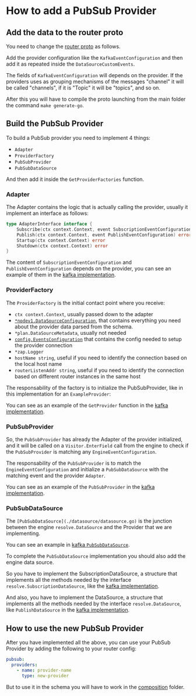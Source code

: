 
# How to add a PubSub Provider

## Add the data to the router proto

You need to change the [router proto](../../../proto/wg/cosmo/node/v1/node.proto) as follows.

Add the provider configuration like the `KafkaEventConfiguration` and then add it as repeated inside the `DataSourceCustomEvents`.

The fields of `KafkaEventConfiguration` will depends on the provider. If the providers uses as grouping mechanisms of the messages "channel" it will be called "channels", if it is "Topic" it will be "topics", and so on.

After this you will have to compile the proto launching from the main folder the command `make generate-go`.


## Build the PubSub Provider

To build a PubSub provider you need to implement 4 things:
- `Adapter`
- `ProviderFactory`
- `PubSubProvider`
- `PubSubDataSource`

And then add it inside the `GetProviderFactories` function.

### Adapter

The Adapter contains the logic that is actually calling the provider, usually it implement an interface as follows:

```go
type AdapterInterface interface {
	Subscribe(ctx context.Context, event SubscriptionEventConfiguration, updater resolve.SubscriptionUpdater) error
	Publish(ctx context.Context, event PublishEventConfiguration) error
	Startup(ctx context.Context) error
	Shutdown(ctx context.Context) error
}
```

The content of `SubscriptionEventConfiguration` and `PublishEventConfiguration` depends on the provider, you can see an example of them in the [kafka implementation](./kafka/pubsub_datasource.go).


### ProviderFactory

The `ProviderFactory` is the initial contact point where you receive:
- `ctx context.Context`, usually passed down to the adapter
- [`*nodev1.DataSourceConfiguration`](../../gen/proto/wg/cosmo/node/v1/node.pb.go#DataSourceConfiguration), that contains everything you need about the provider data parsed from the schema.
- `*plan.DataSourceMetadata`, usually not needed
- [`config.EventsConfiguration`](../config/config.go#EventsConfiguration) that contains the config needed to setup the provider connection
- `*zap.Logger`
- `hostName string`, useful if you need to identify the connection based on the local host name
- `routerListenAddr string`, useful if you need to identify the connection based on different router instances in the same host

The responsability of the factory is to initialize the PubSubProvider, like in this implementation for an `ExampleProvider`:

You can see as an example of the `GetProvider` function in the [kafka implementation](./kafka/provider.go).

### PubSubProvider

So, the `PubSubProvider` has already the Adapter of the provider initialized, and it will be called on a `Visitor.EnterField` call from the engine to check if the `PubSubProvider` is matching any `EngineEventConfiguration`.

The responsability of the `PubSubProvider` is to match the `EngineEventConfiguration` and initialize a `PubSubDataSource` with the matching event and the provider `Adapter`.

You can see as an example of the `PubSubProvider` in the [kafka implementation](./kafka/provider.go).

### PubSubDataSource

The `[PubSubDataSource](./datasource/datasource.go)` is the junction between the engine `resolve.DataSource` and the Provider that we are implementing.

You can see an example in [kafka `PubSubDataSource`](./kafka/pubsub_datasource.go).

To complete the `PubSubDataSource` implementation you should also add the engine data source.

So you have to implement the SubscriptionDataSource, a structure that implements all the methods needed by the interface `resolve.SubscriptionDataSource`, like the [kafka implementation](./kafka/engine_datasource.go).

And also, you have to implement the DataSource, a structure that implements all the methods needed by the interface `resolve.DataSource`, like `PublishDataSource` in the [kafka implementation](./kafka/pubsub_datasource.go).

## How to use the new PubSub Provider

After you have implemented all the above, you can use your PubSub Provider by adding the following to your router config:

```yaml
pubsub:
  providers:
    - name: provider-name
      type: new-provider
```

But to use it in the schema you will have to work in the [composition](../../../composition) folder.